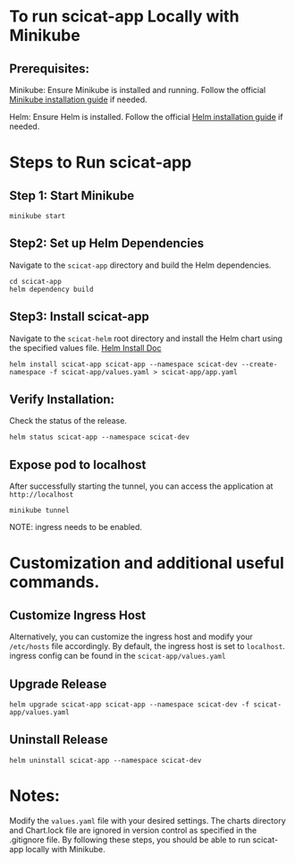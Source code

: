 # To run scicat-app Locally with Minikube

## Prerequisites:

Minikube: Ensure Minikube is installed and running. Follow the official [Minikube installation guide](https://minikube.sigs.k8s.io/docs/start/?arch=%2Fmacos%2Fx86-64%2Fstable%2Fbinary+download) if needed.

Helm: Ensure Helm is installed. Follow the official [Helm installation guide](https://helm.sh/docs/intro/install/) if needed.

# Steps to Run scicat-app

## Step 1: Start Minikube

```
minikube start
```

## Step2: Set up Helm Dependencies

Navigate to the `scicat-app` directory and build the Helm dependencies.

```
cd scicat-app
helm dependency build
```

## Step3: Install scicat-app

Navigate to the `scicat-helm` root directory and install the Helm chart using the specified values file.
[Helm Install Doc ](https://helm.sh/docs/helm/helm_install/)

```
helm install scicat-app scicat-app --namespace scicat-dev --create-namespace -f scicat-app/values.yaml > scicat-app/app.yaml
```

## Verify Installation:

Check the status of the release.

```
helm status scicat-app --namespace scicat-dev
```

## Expose pod to localhost

After successfully starting the tunnel, you can access the application at `http://localhost`

```
minikube tunnel
```

NOTE: ingress needs to be enabled.

# Customization and additional useful commands.

## Customize Ingress Host

Alternatively, you can customize the ingress host and modify your `/etc/hosts` file accordingly. By default, the ingress host is set to `localhost`.
ingress config can be found in the `scicat-app/values.yaml`

## Upgrade Release

```
helm upgrade scicat-app scicat-app --namespace scicat-dev -f scicat-app/values.yaml
```

## Uninstall Release

```
helm uninstall scicat-app --namespace scicat-dev
```

# Notes:

Modify the `values.yaml` file with your desired settings.
The charts directory and Chart.lock file are ignored in version control as specified in the .gitignore file.
By following these steps, you should be able to run scicat-app locally with Minikube.
